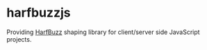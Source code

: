 # harfbuzzjs
Providing [HarfBuzz](https://github.com/harfbuzz/harfbuzz) shaping
library for client/server side JavaScript projects.